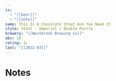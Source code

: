 ```yaml
---
is:
  - "[[beer]]"
  - "[[note]]"
name: This Is A Chocolate Stout And You Need It
style: Stout - Imperial / Double Pastry
brewery: "[[Westbrook Brewing Co]]"
abv: 10
rating: 👍
last: "[[2022-03]]"
---
```

# Notes

